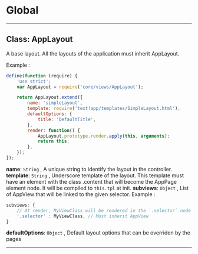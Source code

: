 # Global





* * *

## Class: AppLayout
A base layout. All the layouts of the application must inherit AppLayout.

Example :

```js
define(function (require) {
    'use strict';
    var AppLayout = require('core/views/AppLayout');

    return AppLayout.extend({
        name: 'simpleLayout',
        template: require('text!app/templates/SimpleLayout.html'),
        defaultOptions: {
            title: 'DefaultTitle',
        },
        render: function() {
            AppLayout.prototype.render.apply(this, arguments);
            return this;
        },
    });
});
```

**name**: `String` , A unique string to identify the layout in the controller.
**template**: `String` , Underscore template of the layout.
This template must have an element with the class .content that
will become the AppPage element node.
It will be compiled to `this.tpl` at init.
**subviews**: `Object` , List of AppView that will be linked to the given selector.
Example :

```js
subviews: {
    // At render, MyViewClass will be rendered in the `.selector` node
    '.selector' : MyViewClass, // Must inherit AppView
}
```
**defaultOptions**: `Object` , Default layout options that can be overriden by the pages


* * *










